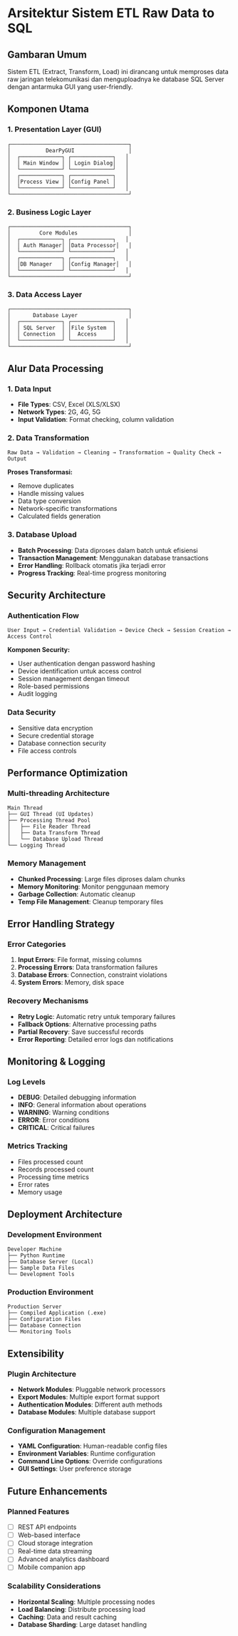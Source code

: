 # Arsitektur Sistem ETL Raw Data to SQL

## Gambaran Umum

Sistem ETL (Extract, Transform, Load) ini dirancang untuk memproses data raw jaringan telekomunikasi dan menguploadnya ke database SQL Server dengan antarmuka GUI yang user-friendly.

## Komponen Utama

### 1. Presentation Layer (GUI)
```
┌─────────────────────────────────────┐
│           DearPyGUI                 │
│  ┌─────────────┐ ┌─────────────┐   │
│  │ Main Window │ │ Login Dialog│   │
│  └─────────────┘ └─────────────┘   │
│  ┌─────────────┐ ┌─────────────┐   │
│  │Process View │ │Config Panel │   │
│  └─────────────┘ └─────────────┘   │
└─────────────────────────────────────┘
```

### 2. Business Logic Layer
```
┌─────────────────────────────────────┐
│         Core Modules                │
│  ┌─────────────┐ ┌─────────────┐   │
│  │ Auth Manager│ │Data Processor│   │
│  └─────────────┘ └─────────────┘   │
│  ┌─────────────┐ ┌─────────────┐   │
│  │DB Manager   │ │Config Manager│   │
│  └─────────────┘ └─────────────┘   │
└─────────────────────────────────────┘
```

### 3. Data Access Layer
```
┌─────────────────────────────────────┐
│       Database Layer                │
│  ┌─────────────┐ ┌─────────────┐   │
│  │ SQL Server  │ │File System  │   │
│  │ Connection  │ │  Access     │   │
│  └─────────────┘ └─────────────┘   │
└─────────────────────────────────────┘
```

## Alur Data Processing

### 1. Data Input
- **File Types**: CSV, Excel (XLS/XLSX)
- **Network Types**: 2G, 4G, 5G
- **Input Validation**: Format checking, column validation

### 2. Data Transformation
```
Raw Data → Validation → Cleaning → Transformation → Quality Check → Output
```

**Proses Transformasi:**
- Remove duplicates
- Handle missing values
- Data type conversion
- Network-specific transformations
- Calculated fields generation

### 3. Database Upload
- **Batch Processing**: Data diproses dalam batch untuk efisiensi
- **Transaction Management**: Menggunakan database transactions
- **Error Handling**: Rollback otomatis jika terjadi error
- **Progress Tracking**: Real-time progress monitoring

## Security Architecture

### Authentication Flow
```
User Input → Credential Validation → Device Check → Session Creation → Access Control
```

**Komponen Security:**
- User authentication dengan password hashing
- Device identification untuk access control
- Session management dengan timeout
- Role-based permissions
- Audit logging

### Data Security
- Sensitive data encryption
- Secure credential storage
- Database connection security
- File access controls

## Performance Optimization

### Multi-threading Architecture
```
Main Thread
├── GUI Thread (UI Updates)
├── Processing Thread Pool
│   ├── File Reader Thread
│   ├── Data Transform Thread
│   └── Database Upload Thread
└── Logging Thread
```

### Memory Management
- **Chunked Processing**: Large files diproses dalam chunks
- **Memory Monitoring**: Monitor penggunaan memory
- **Garbage Collection**: Automatic cleanup
- **Temp File Management**: Cleanup temporary files

## Error Handling Strategy

### Error Categories
1. **Input Errors**: File format, missing columns
2. **Processing Errors**: Data transformation failures  
3. **Database Errors**: Connection, constraint violations
4. **System Errors**: Memory, disk space

### Recovery Mechanisms
- **Retry Logic**: Automatic retry untuk temporary failures
- **Fallback Options**: Alternative processing paths
- **Partial Recovery**: Save successful records
- **Error Reporting**: Detailed error logs dan notifications

## Monitoring & Logging

### Log Levels
- **DEBUG**: Detailed debugging information
- **INFO**: General information about operations
- **WARNING**: Warning conditions
- **ERROR**: Error conditions
- **CRITICAL**: Critical failures

### Metrics Tracking
- Files processed count
- Records processed count
- Processing time metrics
- Error rates
- Memory usage

## Deployment Architecture

### Development Environment
```
Developer Machine
├── Python Runtime
├── Database Server (Local)
├── Sample Data Files
└── Development Tools
```

### Production Environment
```
Production Server
├── Compiled Application (.exe)
├── Configuration Files
├── Database Connection
└── Monitoring Tools
```

## Extensibility

### Plugin Architecture
- **Network Modules**: Pluggable network processors
- **Export Modules**: Multiple export format support
- **Authentication Modules**: Different auth methods
- **Database Modules**: Multiple database support

### Configuration Management
- **YAML Configuration**: Human-readable config files
- **Environment Variables**: Runtime configuration
- **Command Line Options**: Override configurations
- **GUI Settings**: User preference storage

## Future Enhancements

### Planned Features
- [ ] REST API endpoints
- [ ] Web-based interface
- [ ] Cloud storage integration
- [ ] Real-time data streaming
- [ ] Advanced analytics dashboard
- [ ] Mobile companion app

### Scalability Considerations
- **Horizontal Scaling**: Multiple processing nodes
- **Load Balancing**: Distribute processing load
- **Caching**: Data and result caching
- **Database Sharding**: Large dataset handling 